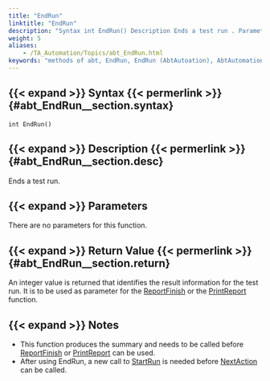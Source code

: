 ```yaml
--- 
title: "EndRun"
linktitle: "EndRun"
description: "Syntax int EndRun() Description Ends a test run . Parameters There are no parameters for this function. Return Value An integer value is returned that identifies the result information for the test ..."
weight: 5
aliases: 
    - /TA_Automation/Topics/abt_EndRun.html
keywords: "methods of abt, EndRun, EndRun (AbtAutoation), AbtAutomation, endrun, endrun abtautomation, end test run, end test execution"
---
```


## {{< expand >}} Syntax {{< permerlink >}} {#abt_EndRun__section.syntax} 

`int EndRun()`

## {{< expand >}} Description {{< permerlink >}} {#abt_EndRun__section.desc} 

Ends a test run.

## {{< expand >}} Parameters

There are no parameters for this function.

## {{< expand >}} Return Value {{< permerlink >}} {#abt_EndRun__section.return} 

An integer value is returned that identifies the result information for the test run. It is to be used as parameter for the [ReportFinish](/automation-guide/action-based-testing-language/testarchitect-automation-classes/engine-class-methods/reportfinish) or the [PrintReport](/automation-guide/action-based-testing-language/testarchitect-automation-classes/engine-class-methods/printreport) function.

## {{< expand >}} Notes

-   This function produces the summary and needs to be called before [ReportFinish](/automation-guide/action-based-testing-language/testarchitect-automation-classes/engine-class-methods/reportfinish) or [PrintReport](/automation-guide/action-based-testing-language/testarchitect-automation-classes/engine-class-methods/printreport) can be used.
-   After using EndRun, a new call to [StartRun](/automation-guide/action-based-testing-language/testarchitect-automation-classes/engine-class-methods/startrun) is needed before [NextAction](/automation-guide/action-based-testing-language/testarchitect-automation-classes/engine-class-methods/nextaction) can be called.




